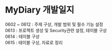 # MyDiary 개발일지
0602 ~ 0612 : 주제 구상, 개발 범위 및 필수 기능 설정  
0613 : 프로젝트 생성 및 Security관련 설정, 테이블 구상  
0614 : 테이블 구상  
0615 : 테이블 구상, 자료로 정리  